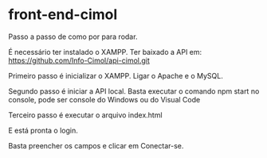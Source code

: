 # front-end-cimol

Passo a passo de como por para rodar.

É necessário ter instalado o XAMPP.
Ter baixado a API em: https://github.com/Info-Cimol/api-cimol.git

Primeiro passo é inicializar o XAMPP.
  Ligar o Apache e o MySQL.
  
Segundo passo é iniciar a API local.
    Basta executar o comando npm start no console,
    pode ser console do Windows ou do Visual Code
    
Terceiro passo é executar o arquivo index.html

E está pronta o login.

Basta preencher os campos e clicar em Conectar-se.
